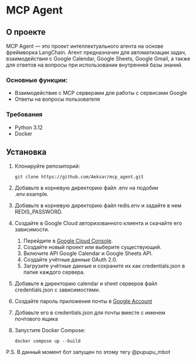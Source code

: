 # MCP Agent

## О проекте

MCP Agent — это проект интеллектуального агента на основе фреймворка LangChain. Агент предназначен для автоматизации задач, взаимодействия с Google Calendar, Google Sheets, Google Gmail, а также для ответов на вопросы при использовании внутренней базы знаний.

### Основные функции:
- Взаимодействие с MCP серверами для работы с сервисами Google
- Ответы на вопросы пользователя

### Требования
- Python 3.12
- Docker

## Установка

1. Клонируйте репозиторий:
   ```
   git clone https://github.com/Aeksar/mcp_agent.git
   ```

3. Добавьте в корневую директорию файл .env на подобии .env.example.

4. Добавьте в корневую директорию файл redis.env и задайте в нем REDIS_PASSWORD.

5. Создайте в Google Cloud авторизованного клиента и скачайте его зависимости.

   1. Перейдите в [Google Cloud Console](https://console.cloud.google.com/welcome).
   2. Создайте новый проект или выберите существующий.
   3. Включите API Google Calendar и Google Sheets API.
   4. Создайте учётные данные OAuth 2.0.
   5. Загрузите учётные данные и сохраните их как credentials.json в папке каждого сервера.

6. Добавьте в директорию calendar и sheet серверов файл credentials.json с зависимостями.

7. Создайте пароль приложения почты в [Google Account](https://myaccount.google.com/apppasswords)

8. Добавьте его в credentials.json для почты вместе с именем почтового ящика

9. Запустите Docker Compose:
   ```
   docker compose up --build
   ```

P.S. В данный момент бот запущен по этому тегу @pupupu_mbot
